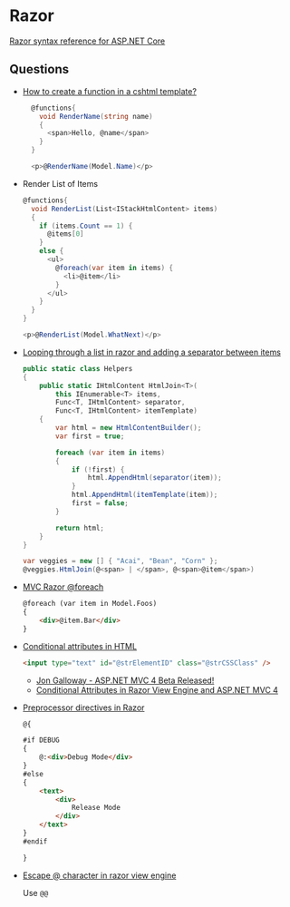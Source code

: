 # Razor

[Razor syntax reference for ASP.NET Core](https://docs.microsoft.com/en-us/aspnet/core/mvc/views/razor?view=aspnetcore-6.0)


## Questions

* [How to create a function in a cshtml template?](https://stackoverflow.com/q/6531983/1366033)

  ```cs
    @functions{
      void RenderName(string name)
      {
        <span>Hello, @name</span>
      }
    }

    <p>@RenderName(Model.Name)</p>
  ```

* Render List of Items

  ```cs
  @functions{
    void RenderList(List<IStackHtmlContent> items)
    {
      if (items.Count == 1) {
        @items[0]
      }
      else {
        <ul>
          @foreach(var item in items) {
            <li>@item</li>
          }
        </ul>
      }
    }
  }

  <p>@RenderList(Model.WhatNext)</p>
  ```

* [Looping through a list in razor and adding a separator between items](https://stackoverflow.com/a/75512520/1366033)

  ```cs
  public static class Helpers
  {
      public static IHtmlContent HtmlJoin<T>(
          this IEnumerable<T> items,
          Func<T, IHtmlContent> separator,
          Func<T, IHtmlContent> itemTemplate)
      {
          var html = new HtmlContentBuilder();
          var first = true;

          foreach (var item in items)
          {
              if (!first) {
                  html.AppendHtml(separator(item));
              }
              html.AppendHtml(itemTemplate(item));
              first = false;
          }

          return html;
      }
  }
  ```

  ```cs
  var veggies = new [] { "Acai", "Bean", "Corn" };
  @veggies.HtmlJoin(@<span> | </span>, @<span>@item</span>) 
  ```


* [MVC Razor @foreach](https://stackoverflow.com/q/11261590/1366033)

  ```html
  @foreach (var item in Model.Foos)
  {
      <div>@item.Bar</div>
  }
  ```

* [Conditional attributes in HTML](https://stackoverflow.com/a/8071699/1366033)


  ```html
  <input type="text" id="@strElementID" class="@strCSSClass" />
  ```

  * [Jon Galloway - ASP.NET MVC 4 Beta Released!](https://weblogs.asp.net/jongalloway/asp-net-4-beta-released)
  * [Conditional Attributes in Razor View Engine and ASP.NET MVC 4](https://www.davidhayden.me/blog/conditional-attributes-in-razor-view-engine-and-asp.net-mvc-4)

* [Preprocessor directives in Razor](https://stackoverflow.com/q/4696175/1366033)

  ```html
  @{

  #if DEBUG
  {
      @:<div>Debug Mode</div>
  }
  #else
  {
      <text>
          <div>
              Release Mode
          </div>
      </text>
  }
  #endif

  }
  ```

* [Escape @ character in razor view engine](https://stackoverflow.com/q/3626250/1366033)

  Use `@@`

  